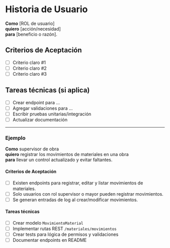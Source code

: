 # Historia de Usuario

**Como** [ROL de usuario]  
**quiero** [acción/necesidad]  
**para** [beneficio o razón].

## Criterios de Aceptación

- [ ] Criterio claro #1
- [ ] Criterio claro #2
- [ ] Criterio claro #3

## Tareas técnicas (si aplica)

- [ ] Crear endpoint para ...
- [ ] Agregar validaciones para ...
- [ ] Escribir pruebas unitarias/integración
- [ ] Actualizar documentación

---

### Ejemplo

**Como** supervisor de obra  
**quiero** registrar los movimientos de materiales en una obra  
**para** llevar un control actualizado y evitar faltantes.

#### Criterios de Aceptación

- [ ] Existen endpoints para registrar, editar y listar movimientos de materiales.
- [ ] Solo usuarios con rol supervisor o mayor pueden registrar movimientos.
- [ ] Se generan entradas de log al crear/modificar movimientos.

#### Tareas técnicas

- [ ] Crear modelo `MovimientoMaterial`
- [ ] Implementar rutas REST `/materiales/movimientos`
- [ ] Crear tests para lógica de permisos y validaciones
- [ ] Documentar endpoints en README